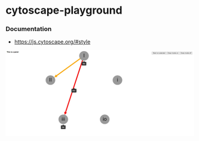 cytoscape-playground
====================
### Documentation
- https://js.cytoscape.org/#style

![](screenshoot.jpg)
